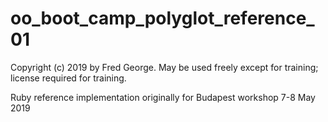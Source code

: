 # oo_boot_camp_polyglot_reference_01

Copyright (c) 2019 by Fred George.
May be used freely except for training; license required for training.

Ruby reference implementation originally for Budapest workshop 7-8 May 2019
